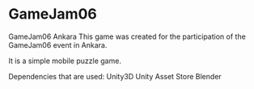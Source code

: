 # GameJam06
GameJam06 Ankara
This game was created for the participation of the GameJam06 event in Ankara.

It is a simple mobile puzzle game.

Dependencies that are used:
  Unity3D
  Unity Asset Store
  Blender
